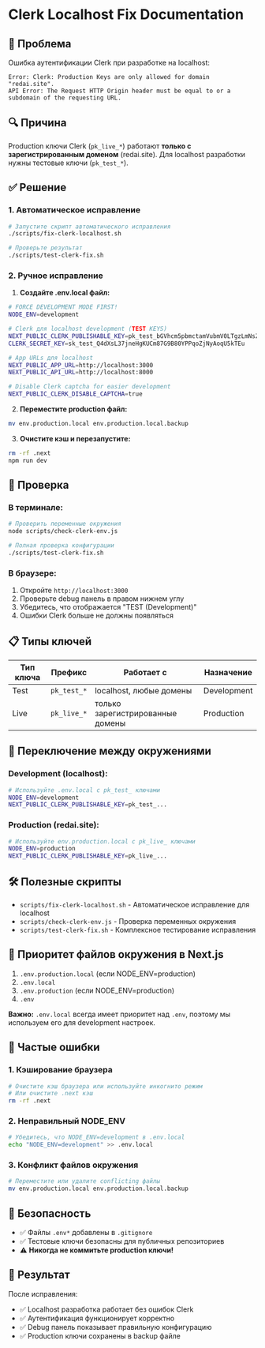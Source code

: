 # Clerk Localhost Fix Documentation

## 🐛 Проблема

Ошибка аутентификации Clerk при разработке на localhost:

```
Error: Clerk: Production Keys are only allowed for domain "redai.site". 
API Error: The Request HTTP Origin header must be equal to or a subdomain of the requesting URL.
```

## 🔍 Причина

Production ключи Clerk (`pk_live_*`) работают **только с зарегистрированным доменом** (redai.site). Для localhost разработки нужны тестовые ключи (`pk_test_*`).

## ✅ Решение

### 1. Автоматическое исправление

```bash
# Запустите скрипт автоматического исправления
./scripts/fix-clerk-localhost.sh

# Проверьте результат
./scripts/test-clerk-fix.sh
```

### 2. Ручное исправление

1. **Создайте .env.local файл:**
```bash
# FORCE DEVELOPMENT MODE FIRST!
NODE_ENV=development

# Clerk для localhost development (TEST KEYS)
NEXT_PUBLIC_CLERK_PUBLISHABLE_KEY=pk_test_bGVhcm5pbmctamVubmV0LTgzLmNsZXJrLmFjY291bnRzLmRldiQ
CLERK_SECRET_KEY=sk_test_Q4dXsL37jneHgKUCm87G9B80YPPqoZjNyAoqU5kTEu

# App URLs для localhost
NEXT_PUBLIC_APP_URL=http://localhost:3000
NEXT_PUBLIC_API_URL=http://localhost:8000

# Disable Clerk captcha for easier development  
NEXT_PUBLIC_CLERK_DISABLE_CAPTCHA=true
```

2. **Переместите production файл:**
```bash
mv env.production.local env.production.local.backup
```

3. **Очистите кэш и перезапустите:**
```bash
rm -rf .next
npm run dev
```

## 🧪 Проверка

### В терминале:
```bash
# Проверить переменные окружения
node scripts/check-clerk-env.js

# Полная проверка конфигурации
./scripts/test-clerk-fix.sh
```

### В браузере:
1. Откройте `http://localhost:3000`
2. Проверьте debug панель в правом нижнем углу
3. Убедитесь, что отображается "TEST (Development)"
4. Ошибки Clerk больше не должны появляться

## 📋 Типы ключей

| Тип ключа | Префикс | Работает с | Назначение |
|-----------|---------|------------|------------|
| Test | `pk_test_*` | localhost, любые домены | Development |
| Live | `pk_live_*` | только зарегистрированные домены | Production |

## 🔄 Переключение между окружениями

### Development (localhost):
```bash
# Используйте .env.local с pk_test_ ключами
NODE_ENV=development
NEXT_PUBLIC_CLERK_PUBLISHABLE_KEY=pk_test_...
```

### Production (redai.site):
```bash
# Используйте env.production.local с pk_live_ ключами
NODE_ENV=production
NEXT_PUBLIC_CLERK_PUBLISHABLE_KEY=pk_live_...
```

## 🛠️ Полезные скрипты

- `scripts/fix-clerk-localhost.sh` - Автоматическое исправление для localhost
- `scripts/check-clerk-env.js` - Проверка переменных окружения
- `scripts/test-clerk-fix.sh` - Комплексное тестирование исправления

## 📝 Приоритет файлов окружения в Next.js

1. `.env.production.local` (если NODE_ENV=production)
2. `.env.local` 
3. `.env.production` (если NODE_ENV=production)
4. `.env`

**Важно:** `.env.local` всегда имеет приоритет над `.env`, поэтому мы используем его для development настроек.

## 🚨 Частые ошибки

### 1. Кэширование браузера
```bash
# Очистите кэш браузера или используйте инкогнито режим
# Или очистите .next кэш
rm -rf .next
```

### 2. Неправильный NODE_ENV
```bash
# Убедитесь, что NODE_ENV=development в .env.local
echo "NODE_ENV=development" >> .env.local
```

### 3. Конфликт файлов окружения
```bash
# Переместите или удалите conflicting файлы
mv env.production.local env.production.local.backup
```

## 🔐 Безопасность

- ✅ Файлы `.env*` добавлены в `.gitignore`
- ✅ Тестовые ключи безопасны для публичных репозиториев
- ⚠️ **Никогда не коммитьте production ключи!**

## 🎯 Результат

После исправления:
- ✅ Localhost разработка работает без ошибок Clerk
- ✅ Аутентификация функционирует корректно
- ✅ Debug панель показывает правильную конфигурацию
- ✅ Production ключи сохранены в backup файле 